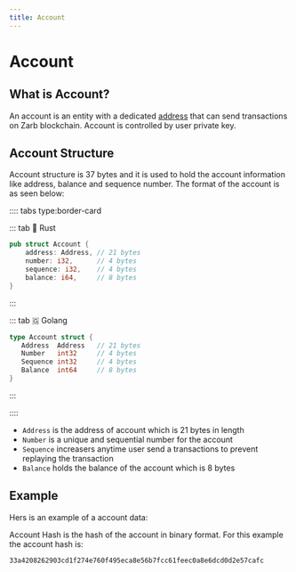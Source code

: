 ```yaml
---
title: Account
---
```


# Account

## What is Account?

An account is an entity with a dedicated [address](./crypto.md#address) that can send transactions
on Zarb blockchain. Account is controlled by user private key.

## Account Structure

Account structure is 37 bytes and it is used to hold the account information like address, balance
and sequence number. The format of the account is as seen below:

:::: tabs type:border-card

::: tab 🦀 Rust

```rust
pub struct Account {
    address: Address, // 21 bytes
    number: i32,      // 4 bytes
    sequence: i32,    // 4 bytes
    balance: i64,     // 8 bytes
}
```

:::

::: tab 🇬 Golang

```go
type Account struct {
   Address  Address   // 21 bytes
   Number   int32     // 4 bytes
   Sequence int32     // 4 bytes
   Balance  int64     // 8 bytes
}
```

:::

::::

- `Address` is the address of account which is 21 bytes in length
- `Number` is a unique and sequential number for the account
- `Sequence` increasers anytime user send a transactions to prevent replaying the transaction
- `Balance` holds the balance of the account which is 8 bytes

## Example

Hers is an example of a account data:

<hexdump bytes="0102030405060708090a0b0c0d0e0f10111213141501000000020000000300000000000000" />

Account Hash is the hash of the account in binary format. For this example the account hash is:

```
33a4208262903cd1f274e760f495eca8e56b7fcc61feec0a8e6dcd0d2e57cafc
```
